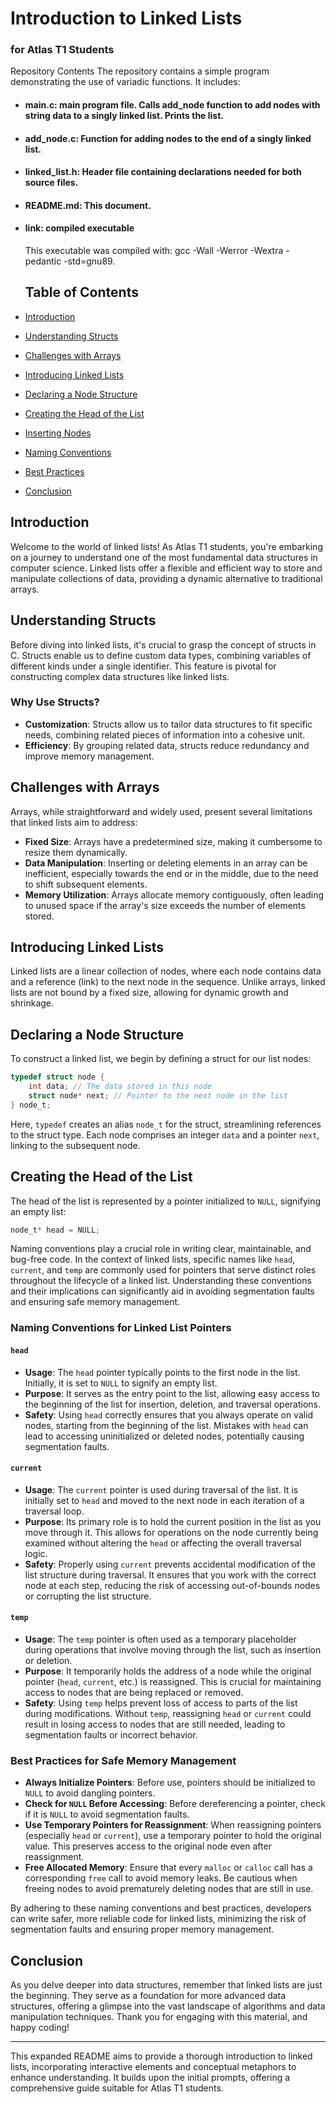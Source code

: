 # Introduction to Linked Lists 
### for Atlas T1 Students



Repository Contents
The repository contains a simple program demonstrating the use of variadic functions. It includes:

- #### main.c: main program file. Calls add_node function to add nodes with string data to a singly linked list. Prints the list.
- #### add_node.c: Function for adding nodes to the end of a singly linked list. 
- #### linked_list.h: Header file containing declarations needed for both source files.
- #### README.md: This document.
- #### link: compiled executable
  This executable was compiled with: gcc -Wall -Werror -Wextra -pedantic -std=gnu89.
  
  ## Table of Contents
- [Introduction](#introduction)
- [Understanding Structs](#understanding-structs)
- [Challenges with Arrays](#challenges-with-arrays)
- [Introducing Linked Lists](#introducing-linked-lists)
- [Declaring a Node Structure](#declaring-a-node-structure)
- [Creating the Head of the List](#creating-the-head-of-the-list)
- [Inserting Nodes](#inserting-nodes)
- [Naming Conventions](#naming-conventions-for-linked-list-pointers)
- [Best Practices](#best-practices-for-safe-memory-management)
- [Conclusion](#conclusion)

## Introduction<a name="introduction"></a>

Welcome to the world of linked lists! As Atlas T1 students, you're embarking on a journey to understand one of the most fundamental data structures in computer science. Linked lists offer a flexible and efficient way to store and manipulate collections of data, providing a dynamic alternative to traditional arrays.

## Understanding Structs<a name="understanding-structs"></a>

Before diving into linked lists, it's crucial to grasp the concept of structs in C. Structs enable us to define custom data types, combining variables of different kinds under a single identifier. This feature is pivotal for constructing complex data structures like linked lists.

### Why Use Structs?

- **Customization**: Structs allow us to tailor data structures to fit specific needs, combining related pieces of information into a cohesive unit.
- **Efficiency**: By grouping related data, structs reduce redundancy and improve memory management.

## Challenges with Arrays<a name="challenges-with-arrays"></a>

Arrays, while straightforward and widely used, present several limitations that linked lists aim to address:

- **Fixed Size**: Arrays have a predetermined size, making it cumbersome to resize them dynamically.
- **Data Manipulation**: Inserting or deleting elements in an array can be inefficient, especially towards the end or in the middle, due to the need to shift subsequent elements.
- **Memory Utilization**: Arrays allocate memory contiguously, often leading to unused space if the array's size exceeds the number of elements stored.

## Introducing Linked Lists<a name="introducing-linked-lists"></a>

Linked lists are a linear collection of nodes, where each node contains data and a reference (link) to the next node in the sequence. Unlike arrays, linked lists are not bound by a fixed size, allowing for dynamic growth and shrinkage.

## Declaring a Node Structure<a name="declaring-a-node-structure"></a>

To construct a linked list, we begin by defining a struct for our list nodes:

```c
typedef struct node {
    int data; // The data stored in this node
    struct node* next; // Pointer to the next node in the list
} node_t;
```

Here, `typedef` creates an alias `node_t` for the struct, streamlining references to the struct type. Each node comprises an integer `data` and a pointer `next`, linking to the subsequent node.

## Creating the Head of the List<a name="creating-the-head-of-the-list"></a>

The head of the list is represented by a pointer initialized to `NULL`, signifying an empty list:

```c
node_t* head = NULL;
```

Naming conventions play a crucial role in writing clear, maintainable, and bug-free code. In the context of linked lists, specific names like `head`, `current`, and `temp` are commonly used for pointers that serve distinct roles throughout the lifecycle of a linked list. Understanding these conventions and their implications can significantly aid in avoiding segmentation faults and ensuring safe memory management.

### Naming Conventions for Linked List Pointers<a name="naming-conventions-for-linked-list-pointers"></a>

#### `head`
- **Usage**: The `head` pointer typically points to the first node in the list. Initially, it is set to `NULL` to signify an empty list.
- **Purpose**: It serves as the entry point to the list, allowing easy access to the beginning of the list for insertion, deletion, and traversal operations.
- **Safety**: Using `head` correctly ensures that you always operate on valid nodes, starting from the beginning of the list. Mistakes with `head` can lead to accessing uninitialized or deleted nodes, potentially causing segmentation faults.

#### `current`
- **Usage**: The `current` pointer is used during traversal of the list. It is initially set to `head` and moved to the next node in each iteration of a traversal loop.
- **Purpose**: Its primary role is to hold the current position in the list as you move through it. This allows for operations on the node currently being examined without altering the `head` or affecting the overall traversal logic.
- **Safety**: Properly using `current` prevents accidental modification of the list structure during traversal. It ensures that you work with the correct node at each step, reducing the risk of accessing out-of-bounds nodes or corrupting the list structure.

#### `temp`
- **Usage**: The `temp` pointer is often used as a temporary placeholder during operations that involve moving through the list, such as insertion or deletion.
- **Purpose**: It temporarily holds the address of a node while the original pointer (`head`, `current`, etc.) is reassigned. This is crucial for maintaining access to nodes that are being replaced or removed.
- **Safety**: Using `temp` helps prevent loss of access to parts of the list during modifications. Without `temp`, reassigning `head` or `current` could result in losing access to nodes that are still needed, leading to segmentation faults or incorrect behavior.

### Best Practices for Safe Memory Management<a name="best-practices-for-safe-memory-management"></a>

- **Always Initialize Pointers**: Before use, pointers should be initialized to `NULL` to avoid dangling pointers.
- **Check for `NULL` Before Accessing**: Before dereferencing a pointer, check if it is `NULL` to avoid segmentation faults.
- **Use Temporary Pointers for Reassignment**: When reassigning pointers (especially `head` or `current`), use a temporary pointer to hold the original value. This preserves access to the original node even after reassignment.
- **Free Allocated Memory**: Ensure that every `malloc` or `calloc` call has a corresponding `free` call to avoid memory leaks. Be cautious when freeing nodes to avoid prematurely deleting nodes that are still in use.

By adhering to these naming conventions and best practices, developers can write safer, more reliable code for linked lists, minimizing the risk of segmentation faults and ensuring proper memory management.
## Conclusion<a name="conclusion"></a>

As you delve deeper into data structures, remember that linked lists are just the beginning. They serve as a foundation for more advanced data structures, offering a glimpse into the vast landscape of algorithms and data manipulation techniques. Thank you for engaging with this material, and happy coding!

---

This expanded README aims to provide a thorough introduction to linked lists, incorporating interactive elements and conceptual metaphors to enhance understanding. It builds upon the initial prompts, offering a comprehensive guide suitable for Atlas T1 students.
